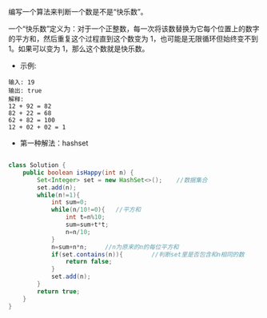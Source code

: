编写一个算法来判断一个数是不是“快乐数”。

一个“快乐数”定义为：对于一个正整数，每一次将该数替换为它每个位置上的数字的平方和，然后重复这个过程直到这个数变为 1，也可能是无限循环但始终变不到 1。如果可以变为 1，那么这个数就是快乐数。

* 示例: 
```
输入: 19
输出: true
解释: 
12 + 92 = 82
82 + 22 = 68
62 + 82 = 100
12 + 02 + 02 = 1
```

* 第一种解法：hashset

```java

class Solution {
    public boolean isHappy(int n) {
        Set<Integer> set = new HashSet<>();    //数据集合
        set.add(n);
        while(n!=1){          
            int sum=0;
            while(n/10!=0){   //平方和
                int t=n%10;
                sum=sum+t*t;
                n=n/10;
            }
            n=sum+n*n;     //n为原来的n的每位平方和
            if(set.contains(n)){        //判断set里是否包含和n相同的数
                return false;
            }
            set.add(n);
        }
        return true;
    }
}
```
